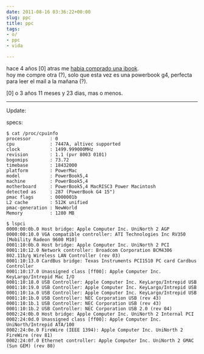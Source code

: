 ```yaml
---
date: 2011-08-16 03:36:22+00:00  
slug: ppc  
title: ppc  
tags:  
- o/  
- ppc  
- vida  

---
```

  
hace 4 años [0] atras me [habia comprado una ibook](http://bit.cyberdeck.pw/#/p/2007-08-24-ibook-nueva.markdown).  
hoy me compre otra (?), solo que esta vez es una powerbook g4, perfecta para leer el mail a la mañana (?).  
  
[0] o 3 años 11 meses y 23 dias, mas o menos.  
  
  
  
* * *  
  
  
  
Update:  
  
specs:  
```
$ cat /proc/cpuinfo   
processor       : 0  
cpu             : 7447A, altivec supported  
clock           : 1499.999000MHz  
revision        : 1.1 (pvr 8003 0101)  
bogomips        : 73.72  
timebase        : 18432000  
platform        : PowerMac  
model           : PowerBook5,4  
machine         : PowerBook5,4  
motherboard     : PowerBook5,4 MacRISC3 Power Macintosh   
detected as     : 287 (PowerBook G4 15")  
pmac flags      : 0000001b  
L2 cache        : 512K unified  
pmac-generation : NewWorld  
Memory          : 1280 MB  
  
$ lspci  
0000:00:0b.0 Host bridge: Apple Computer Inc. UniNorth 2 AGP  
0000:00:10.0 VGA compatible controller: ATI Technologies Inc RV350 [Mobility Radeon 9600 M10]  
0001:10:0b.0 Host bridge: Apple Computer Inc. UniNorth 2 PCI  
0001:10:12.0 Network controller: Broadcom Corporation BCM4306 802.11b/g Wireless LAN Controller (rev 03)  
0001:10:13.0 CardBus bridge: Texas Instruments PCI1510 PC card Cardbus Controller  
0001:10:17.0 Unassigned class [ff00]: Apple Computer Inc. KeyLargo/Intrepid Mac I/O  
0001:10:18.0 USB Controller: Apple Computer Inc. KeyLargo/Intrepid USB  
0001:10:19.0 USB Controller: Apple Computer Inc. KeyLargo/Intrepid USB  
0001:10:1a.0 USB Controller: Apple Computer Inc. KeyLargo/Intrepid USB  
0001:10:1b.0 USB Controller: NEC Corporation USB (rev 43)  
0001:10:1b.1 USB Controller: NEC Corporation USB (rev 43)  
0001:10:1b.2 USB Controller: NEC Corporation USB 2.0 (rev 04)  
0002:24:0b.0 Host bridge: Apple Computer Inc. UniNorth 2 Internal PCI  
0002:24:0d.0 Unassigned class [ff00]: Apple Computer Inc. UniNorth/Intrepid ATA/100  
0002:24:0e.0 FireWire (IEEE 1394): Apple Computer Inc. UniNorth 2 FireWire (rev 81)  
0002:24:0f.0 Ethernet controller: Apple Computer Inc. UniNorth 2 GMAC (Sun GEM) (rev 80)  
```  
  
